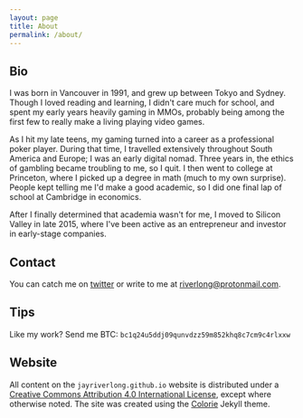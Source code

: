 ```yaml
---
layout: page
title: About
permalink: /about/
---
```


## Bio

I was born in Vancouver in 1991, and grew up between Tokyo and Sydney.
Though I loved reading and learning, I didn't care much for school, and spent my early years heavily gaming in MMOs,
probably being among the first few to really make a living playing video games.

As I hit my late teens, my gaming turned into a career as a professional poker player.
During that time, I travelled extensively throughout South America and Europe; I was an early digital nomad.
Three years in, the ethics of gambling became troubling to me, so I quit. I then went to college at
Princeton, where I picked up a degree in math (much to my own surprise). People kept telling me I'd
make a good academic, so I did one final lap of school at Cambridge in economics.

After I finally determined that academia wasn't for me, I moved to Silicon Valley in late 2015, where I've been active
as an entrepreneur and investor in early-stage companies.

## Contact

You can catch me on [twitter](https://twitter.com/jayriverlong) or write to me at [riverlong@protonmail.com](mailto:riverlong@protonmail.com).

## Tips

Like my work? Send me BTC: `bc1q24u5ddj09qunvdzz59m852khq8c7cm9c4rlxxw`

## Website

All content on the `jayriverlong.github.io` website is distributed under a <a href="https://creativecommons.org/licenses/by/4.0/">Creative Commons Attribution 4.0 International License</a>, except where otherwise noted. The site was created using the <a href='https://github.com/ronv/colorie'>Colorie</a> Jekyll theme.
